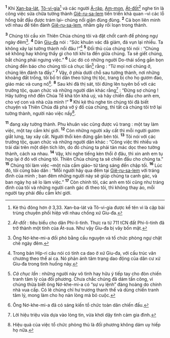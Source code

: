 <sup><b>1</b></sup> Khi [Xan-ba-lát](), [Tô-vi-gia]()[^1-4bc44182-ecfe-43b3-9308-d80377ded436] và các người [Ả-rập](), [Am-mon](), [Át-đốt]()[^2-4bc44182-ecfe-43b3-9308-d80377ded436] nghe tin là công việc sửa chữa tường thành [Giê-ru-sa-lem]() tiến triển khả quan –vì các lỗ hổng bắt đầu được trám lại– chúng nổi giận đùng đùng. <sup><b>2</b></sup> Cả bọn liên minh với nhau để tiến đánh [Giê-ru-sa-lem](), nhằm gây rối loạn trong thành.

<sup><b>3</b></sup> Chúng tôi cầu xin Thiên Chúa chúng tôi và đặt chốt canh để phòng ngự ngày đêm[^3-4bc44182-ecfe-43b3-9308-d80377ded436]. <sup><b>4</b></sup> Dân [Giu-đa]() nói : “Sức khuân vác đã giảm, đá vụn lại nhiều. Ta không xây lại tường thành nổi đâu !”[^4-4bc44182-ecfe-43b3-9308-d80377ded436] <sup><b>5</b></sup> Đối thủ của chúng tôi nói : “Chúng sẽ không hay không thấy gì cho tới khi ta đến giữa chúng. Ta sẽ giết chúng, bắt chúng phải ngưng việc.” <sup><b>6</b></sup> Lúc đó có những người Do-thái sống gần bọn chúng đến báo cho chúng tôi cả chục lần[^5-4bc44182-ecfe-43b3-9308-d80377ded436] rằng : “Từ mọi nơi chúng ở, chúng lên đánh ta đấy.” <sup><b>7</b></sup> Vậy, ở phía dưới chỗ sau tường thành, nơi những khoảng đất trống, tôi bố trí dân theo từng thị tộc, trang bị cho họ gươm đao, giáo mác và cung nỏ[^6-4bc44182-ecfe-43b3-9308-d80377ded436]. <sup><b>8</b></sup> Sau khi đã thị sát, tôi đứng lên tuyên bố với các trưởng tộc, quan chức và những người dân khác rằng[^7-4bc44182-ecfe-43b3-9308-d80377ded436] : “Đừng sợ chúng ! Hãy tưởng nhớ đến Chúa Tể khả tôn khả uý, và hãy chiến đấu cho anh em, cho vợ con và nhà cửa mình !” <sup><b>9</b></sup> Khi kẻ thù nghe tin chúng tôi đã biết chuyện và Thiên Chúa đã phá vỡ ý đồ của chúng, thì tất cả chúng tôi trở lại tường thành, người nào việc nấy[^8-4bc44182-ecfe-43b3-9308-d80377ded436].

<sup><b>11</b></sup> đang xây tường thành. Phu khuân vác cũng được vũ trang : một tay làm việc, một tay cầm khí giới. <sup><b>12</b></sup> Còn những người xây cất thì mỗi người gươm giắt lưng, tay xây cất. Người thổi kèn đứng gần bên tôi. <sup><b>13</b></sup> Tôi nói với các trưởng tộc, quan chức và những người dân khác : “Công việc thì nhiều và trải dài trên một diện tích lớn, do đó chúng ta phải tản mác dọc theo tường thành, cách xa nhau. <sup><b>14</b></sup> Vậy, khi nghe tiếng kèn thổi ở đâu, thì xin anh em tụ họp lại ở đó với chúng tôi. Thiên Chúa chúng ta sẽ chiến đấu cho chúng ta.” <sup><b>15</b></sup> Chúng tôi làm việc –một nửa cầm giáo– từ tảng sáng đến chập tối. <sup><b>16</b></sup> Lúc đó, tôi cũng bảo dân : “Mỗi người hãy qua đêm tại [Giê-ru-sa-lem]() với tráng đinh của mình ; ban đêm những người này sẽ giúp chúng ta canh gác, và ban ngày họ sẽ lo làm việc.” <sup><b>17</b></sup> Còn chính tôi, các anh em tôi cũng như tráng đinh của tôi và những người canh gác đi theo tôi, thì không thay áo, mỗi người tay phải đều cầm khí giới.

[^1-4bc44182-ecfe-43b3-9308-d80377ded436]: Kẻ thù đông hơn ở 3,33. Xan-ba-lát và Tô-vi-gia được kể tên vì là cặp bài trùng chuyên phối hiệp với nhau chống xứ Giu-đa.
[^2-4bc44182-ecfe-43b3-9308-d80377ded436]: *Át-đốt* : tiêu biểu cho dân Phi-li-tinh. Thực ra từ 711 tCN đất Phi-li-tinh đã trở thành một tỉnh của Át-sua. Như vậy Giu-đa bị vây bốn mặt.
[^3-4bc44182-ecfe-43b3-9308-d80377ded436]: Ông Nơ-khe-mi-a đối phó bằng cầu nguyện và tổ chức phòng ngự chặt chẽ ngày đêm.
[^4-4bc44182-ecfe-43b3-9308-d80377ded436]: Trong bản Híp-ri câu nói có tính ca dao ở xứ Giu-đa, với cấu trúc văn chương theo thể ai ca. Nó phản ánh tâm trạng dao động của dân cư xứ Giu-đa trong tình huống này.
[^5-4bc44182-ecfe-43b3-9308-d80377ded436]: *Cả chục lần* : những người này vô tình hay hữu ý tiếp tay cho đòn chiến tranh tâm lý của đối phương. Chưa chắc chúng đã dám tấn công, vì chúng thừa biết ông Nơ-khe-mi-a có “sự vụ lệnh” đàng hoàng do chính nhà vua cấp. Có lẽ chúng chỉ hư trương thanh thế và dùng chiến tranh tâm lý, mong làm cho họ nản lòng mà bỏ cuộc.
[^6-4bc44182-ecfe-43b3-9308-d80377ded436]: Ông Nơ-khe-mi-a đã có sáng kiến tổ chức toàn dân chiến đấu.
[^7-4bc44182-ecfe-43b3-9308-d80377ded436]: Lời hiệu triệu vừa dựa vào lòng tin, vừa khơi dậy tình cảm gia đình.
[^8-4bc44182-ecfe-43b3-9308-d80377ded436]: Hiệu quả của việc tổ chức phòng thủ là đối phương không dám uy hiếp họ nữa.
